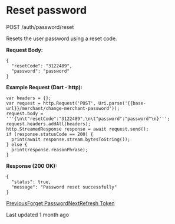 # Reset password

#### 

[](#post-auth-password-reset)

POST /auth/password/reset

Resets the user password using a reset code.

**Request Body:**

```
{
  "resetCode": "3122489",
  "password": "password"
}
```

**Example Request (Dart - http):**

```
var headers = {};
var request = http.Request('POST', Uri.parse('{{base-url}}/merchant/change-merchant-password'));
request.body = '''{\n\t"resetCode":"3122489",\n\t"password":"password"\n}''';
request.headers.addAll(headers);
http.StreamedResponse response = await request.send();
if (response.statusCode == 200) {
  print(await response.stream.bytesToString());
} else {
  print(response.reasonPhrase);
}
```

**Response (200 OK):**

```
{
  "status": true,
  "message": "Password reset successfully"
}
```

[PreviousForget Password](/xpress-wallet-api/authentication/forget-password)[NextRefresh Token](/xpress-wallet-api/authentication/refresh-token)

Last updated 1 month ago